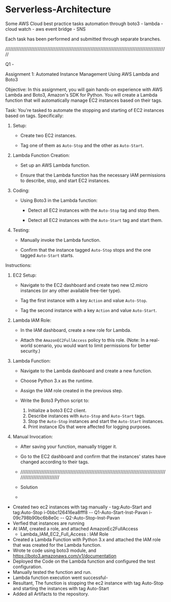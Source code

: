 # Serverless-Architecture
Some AWS Cloud best practice tasks automation through boto3 - lambda - cloud watch - aws event bridge - SNS

Each task has been performed and submitted through separate branches.

/////////////////////////////////////////////////////////////////////////////////////////////////////

Q1 - 

Assignment 1: Automated Instance Management Using AWS Lambda and Boto3

Objective: In this assignment, you will gain hands-on experience with AWS Lambda and Boto3, Amazon's SDK for Python. You will create a Lambda function that will automatically manage EC2 instances based on their tags.

Task: You're tasked to automate the stopping and starting of EC2 instances based on tags. Specifically:

1. Setup:

   - Create two EC2 instances.

   - Tag one of them as `Auto-Stop` and the other as `Auto-Start`.

2. Lambda Function Creation:

   - Set up an AWS Lambda function.

   - Ensure that the Lambda function has the necessary IAM permissions to describe, stop, and start EC2 instances.

3. Coding:

   - Using Boto3 in the Lambda function:

     - Detect all EC2 instances with the `Auto-Stop` tag and stop them.

     - Detect all EC2 instances with the `Auto-Start` tag and start them.

4. Testing:

   - Manually invoke the Lambda function.

   - Confirm that the instance tagged `Auto-Stop` stops and the one tagged `Auto-Start` starts.

Instructions:

1. EC2 Setup:

   - Navigate to the EC2 dashboard and create two new t2.micro instances (or any other available free-tier type).

   - Tag the first instance with a key `Action` and value `Auto-Stop`.

   - Tag the second instance with a key `Action` and value `Auto-Start`.

2. Lambda IAM Role:

   - In the IAM dashboard, create a new role for Lambda.

   - Attach the `AmazonEC2FullAccess` policy to this role. (Note: In a real-world scenario, you would want to limit permissions for better security.)

3. Lambda Function:

   - Navigate to the Lambda dashboard and create a new function.

   - Choose Python 3.x as the runtime.

   - Assign the IAM role created in the previous step.

   - Write the Boto3 Python script to:

     1. Initialize a boto3 EC2 client.
     2. Describe instances with `Auto-Stop` and `Auto-Start` tags.
     3. Stop the `Auto-Stop` instances and start the `Auto-Start` instances.
     4. Print instance IDs that were affected for logging purposes.

4. Manual Invocation:

   - After saving your function, manually trigger it.

   - Go to the EC2 dashboard and confirm that the instances' states have changed according to their tags.
  
   - //////////////////////////////////////////////////////////////////////////////////////////////////////////////////
  
   - Solution
   - 
- Created two ec2 instances with tag manually - tag:Auto-Start and tag:Auto-Stop
      i-0bbc126416ea8fff8 -- Q1-Auto-Start-Inst-Pavan
      i-09c798b90bc6b8e0c -- Q2-Auto-Stop-Inst-Pavan
- Verfied that instances are running 
- At IAM, created a role, and attached AmazonEc2FullAccess
     -  Lambda_IAM_EC2_Full_Access : IAM Role
- Created a Lambda Function with Python 3.x and attached the IAM role that was created for the Lambda function.
- Wrote te code using boto3 module, and https://boto3.amazonaws.com/v1/documentation
- Deployed the Code on the Lambda function and configured the test configuration.
- Manually tested the function and run.
- Lambda function execution went successful-
- Resultant, The function is stopping the ec2 instance with tag Auto-Stop and starting the instances with tag Auto-Start
- Added all Artifacts to the repository.



